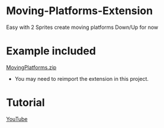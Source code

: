 # Moving-Platforms-Extension
Easy with 2 Sprites create moving platforms Down/Up for now

# Example included
[MovingPlatforms.zip](https://github.com/UlisesFreitas/Moving-Platforms-Extension/blob/main/MovingPlatforms.zip)
* You may need to reimport the extension in this project.

# Tutorial 
[YouTube](https://youtu.be/ph4iXvQeOIY)

